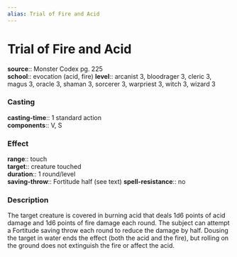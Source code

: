 ```yaml
---
alias: Trial of Fire and Acid
---
```


# Trial of Fire and Acid 

**source**:: Monster Codex pg. 225  
**school**:: evocation (acid, fire)
**level**:: arcanist 3, bloodrager 3, cleric 3, magus 3, oracle 3, shaman 3, sorcerer 3, warpriest 3, witch 3, wizard 3

### Casting 

**casting-time**:: 1 standard action  
**components**:: V, S

### Effect 

**range**:: touch  
**target**:: creature touched  
**duration**:: 1 round/level  
**saving-throw**:: Fortitude half (see text)
**spell-resistance**:: no

### Description 

The target creature is covered in burning acid that deals 1d6 points of acid damage and 1d6 points of fire damage each round. The subject can attempt a Fortitude saving throw each round to reduce the damage by half. Dousing the target in water ends the effect (both the acid and the fire), but rolling on the ground does not extinguish the fire or affect the acid.
